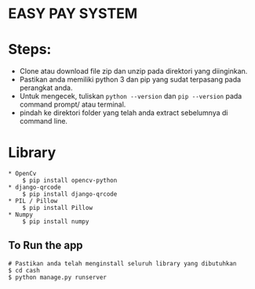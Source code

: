 # EASY PAY SYSTEM

# Steps:

* Clone atau download file zip dan unzip pada direktori yang diinginkan.
* Pastikan anda memiliki python 3 dan pip yang sudat terpasang pada perangkat anda.
* Untuk mengecek, tuliskan `python --version` dan `pip --version` pada command prompt/ atau terminal.
* pindah ke direktori folder yang telah anda extract sebelumnya di command line.

# Library
```
* OpenCv
    $ pip install opencv-python
* django-qrcode
    $ pip install django-qrcode
* PIL / Pillow
    $ pip install Pillow
* Numpy
    $ pip install numpy
```

## To Run the app
 ```
 # Pastikan anda telah menginstall seluruh library yang dibutuhkan
 $ cd cash
 $ python manage.py runserver

 ```